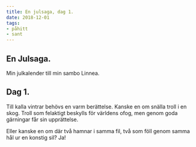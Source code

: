 ```yaml
---
title: En julsaga, dag 1.
date: 2018-12-01
tags:
- påhitt
- sant
---
```


## En Julsaga.
Min julkalender till min sambo Linnea.

## Dag 1.
Till kalla vintrar behövs en varm berättelse.
Kanske en om snälla troll i en skog.
Troll som felaktigt beskylls för världens ofog,
men genom goda gärningar får sin upprättelse.

Eller kanske en om där två hamnar i samma fil,
två som föll genom samma hål ur en konstig sil?
Ja!